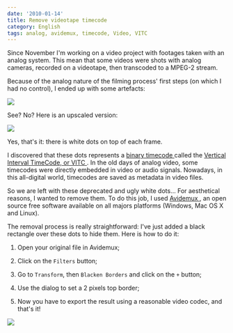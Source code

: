 ```yaml
---
date: '2010-01-14'
title: Remove videotape timecode
category: English
tags: analog, avidemux, timecode, Video, VITC
---
```


Since November I'm working on a video project with footages taken with an
analog system. This mean that some videos were shots with analog cameras,
recorded on a videotape, then transcoded to a MPEG-2 stream.

Because of the analog nature of the filming process' first steps (on which I
had no control), I ended up with some artefacts:

![]({attach}analog-videotape-timecode.png)

See? No? Here is an upscaled version:

![]({attach}analog-videotape-timecode-upscaled-detail.png)

Yes, that's it: there is white dots on top of each frame.

I discovered that these dots represents a [binary timecode
](https://documentation.apple.com/en/finalcutpro/usermanual/chapter_D_section_7.html#apple_ref:doc:uid:TempBookID-ReplacedWhenAssociatingWithMessierRevision-44035FRT-1001444)
called the [Vertical Interval TimeCode, or VITC
](https://en.wikipedia.org/wiki/Vertical_interval_timecode). In the old days of
analog video, some timecodes were directly embedded in video or audio signals.
Nowadays, in this all-digital world, timecodes are saved as metadata in video
files.

So we are left with these deprecated and ugly white dots... For aesthetical
reasons, I wanted to remove them. To do this job, I used [Avidemux
](https://avidemux.berlios.de), an open source free software available on all
majors platforms (Windows, Mac OS X and Linux).

The removal process is really straightforward: I've just added a black
rectangle over these dots to hide them. Here is how to do it:

1. Open your original file in Avidemux;

1. Click on the `Filters` button;

1. Go to `Transform`, then `Blacken Borders` and click on the `+` button;

1. Use the dialog to set a 2 pixels top border;

1. Now you have to export the result using a reasonable video codec, and
   that's it!

![]({attach}avidemux-add-black-border.png)
